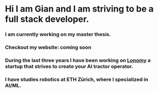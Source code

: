 # Hi I am Gian and I am striving to be a full stack developer.


###  I am currently working on my master thesis.

### Checkout my website: coming soon

### During the last three years I have been working on [Lonomy](https://lonomy.ethz.ch/) a startup that strives to create your AI tractor operator.


### I have studies robotics at ETH Zürich, where I specialized in AI/ML. 






<!--
**gerni17/gerni17** is a ✨ _special_ ✨ repository because its `README.md` (this file) appears on your GitHub profile.

Here are some ideas to get you started:

- 🔭 I’m currently working on ...
- 🌱 I’m currently learning ...
- 👯 I’m looking to collaborate on ...
- 🤔 I’m looking for help with ...
- 💬 Ask me about ...
- 📫 How to reach me: ...
- 😄 Pronouns: ...
- ⚡ Fun fact: ...
-->
